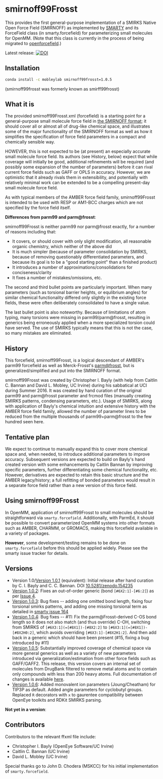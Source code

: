 # smirnoff99Frosst

This provides the first general-purpose implementation of a SMIRKS Native Open Force Field (SMIRNOFF) as implemented by [SMARTY](https://github.com/openforcefield/smarty) and its ForceField class (in smarty.forcefield) for parameterizing small molecules for OpenMM. (Note that this class is currently in the process of being migrated to [openforcefield](https://github.com/openforcefield/openforcefield).)

Latest release: [![DOI](https://zenodo.org/badge/68331217.svg)](https://zenodo.org/badge/latestdoi/68331217)


## Installation
```bash
conda install -c mobleylab smirnoff99frosst=1.0.5
```
(smirnoff99frosst was formerly known as smirff99frosst)

## What it is

The provided smirnoff99Frosst.xml (forcefield) is a starting point for a general-purpose small molecule force field in [the SMIRNOFF format](https://github.com/openforcefield/smarty/blob/master/The-SMIRNOFF-force-field-format.md); it should cover all or almost all of drug-like chemical space, and illustrates some of the major functionality of the SMIRNOFF format as well as how it simplifies the specification of force field parameters in a compact and chemically sensible way.

HOWEVER, this is not expected to be (at present) an especially accurate small molecule force field.
Its authors (see History, below) expect that while coverage will initially be good, additional refinements will be required (and possibly some expansion of the number of parameters) before it can rival current force fields such as GAFF or OPLS in accuracy.
However, we are optimistic that it already rivals them in extensibility, and potentially with relatively minimal work can be extended to be a compelling present-day small molecule force field.

As with typical members of the AMBER force field family, smirnoff99Frosst is intended to be used with RESP or AM1-BCC charges which are not specified by the force field itself.

**Differences from parm99 and parm@frosst**:

smirnoff99Frosst is neither parm99 nor parm@frosst exactly, for a number of reasons including that:

- It covers, or should cover with only slight modification, all reasonable organic chemistry, which neither of the above did
- It is much simpler (because of parameter consolidation by SMIRKS, because of removing questionably differentiated parameters, and because its goal is to be a "good starting point" than a finished product)
- It introduces a number of approximations/consolidations for conciseness/clarity
- It fixes a number of mistakes/omissions, etc.

The second and third bullet points are particularly important.
When many parameters (such as torsional barrier heights, or equlibrium angles) for similar chemical functionality differed only slightly in the existing force fields, these were often deliberately consolidated to have a single value.

The last bullet point is also noteworthy.
Because of limitations of atom typing, many torsions were missing in parm99/parm@frosst, resulting in generics being erroneously applied when a more specialized torsion could have served.
The use of SMIRKS typically means that this is not the case, so many mistakes are eliminated.

## History

This forcefield, smirnoff99Frosst, is a logical descendant of AMBER's parm99 forcefield as well as Merck-Frosst's [parm@frosst](http://www.ccl.net/cca/data/parm_at_Frosst/), but is generalized/simplified and put into the SMIRNOFF format.

smirnoff99Frosst was created by Christopher I. Bayly (with help from Caitlin C. Bannan and David L. Mobley, UC Irvine) during his sabbatical at UCI during Summer 2016.
It was created by hand curation of the original parm99 and parm@frosst parameter and frcmod files (manually creating SMIRKS patterns, condensing parameters, etc.).
Usage of SMIRKS, along with application of Bayly's chemical intuition and extensive history with the AMBER force field family, allowed the number of parameter lines to be reduced from the multiple thousands of parm99+parm@frosst to the few hundred seen here.

## Tentative plan

We expect to continue to manually expand this to cover more chemical space and, when needed, to introduce additional parameters to improve accuracy.
Subsequent versions are expected to build on Bayly's hand created version with some enhancements by Caitlin Bannan by improving specific parameters, further differentiating some chemical functionality, etc.
However, derivatives are expected to retain this basic structure and the AMBER legacy/history; a full refitting of bonded parameters would result in a separate force field rather than a new version of this force field.

## Using smirnoff99Frosst

In OpenMM, application of smirnoff99Frosst to small molecules should be straightforward via `smarty.forcefield`.
Additionally, with ParmEd, it should be possible to convert parameterized OpenMM systems into other formats such as AMBER, CHARMM, or GROMACS, making this forcefield available in a variety of packages.

**However**, some development/testing remains to be done on `smarty.forcefield` before this should be applied widely.
Please see the smarty issue tracker for details.

## Versions
- Version 1.0/[Version 1.0.1](http://dx.doi.org/10.5281/zenodo.154235) (equivalent): Initial release after hand curation by C. I. Bayly and C. C. Bannan. DOI [10.5281/zenodo.154235](http://dx.doi.org/10.5281/zenodo.154235)
- [Version 1.0.2](http://doi.org/10.5281/zenodo.154555): Fixes an out-of-order generic (bond `[#6X2:1]-[#6:2]`) as per [Issue 4](https://github.com/openforcefield/smirnoff99Frosst/issues/4).
- [Version 1.0.3](http://dx.doi.org/10.5281/zenodo.161616): Bug fixes -- adding one omitted bond length, fixing four torsional smirks patterns, and adding one missing torsional term as detailed in [smarty issue 164](https://github.com/openforcefield/smarty/pull/164)
- [Version 1.0.4](http://doi.org/10.5281/zenodo.348165): Bug fixes --  #11: Fix the parm@Frosst-derived C-OS bond length so it does not also match (and thus override) C-OH, switching from SMIRKS of `[#6X3:1](=[#8X1])-[#8X2:2]` to `[#6X3:1](=[#8X1])-[#8X2H0:2]`, which avoids overriding `[#6X3:1]-[#8X2H1:2]`. And then add back in a generic which should have been present (#15, fixing a bug introduced by #11)
- [Version 1.0.5](http://doi.org/10.5281/zenodo.495249): Substantially improved coverage of chemical space via more general generics as well as a variety of new parameters introduced via generalization/estimation from other force fields such as GAFF/GAFF2. This release, this version covers an internal set of molecules from DrugBank filtered to remove metal atoms and to contain only compounds with less than 200 heavy atoms. Full documentation of changes is available [here](https://github.com/openforcefield/smarty/pull/232).
- [Version 1.0.6](): Added monovalent ion parameters (Joung/Cheatham) for TIP3P as default. Added angle parameters for cyclobutyl groups. Replaced `R` decorators with `x` to gaurentee compatibility between OpenEye toolkits and RDKit SMIRKS parsing.

**Not yet in a version**:

## Contributors

Contributors to the relevant ffxml file include:
- Christopher I. Bayly (OpenEye Software/UC Irvine)
- Caitlin C. Bannan (UC Irvine)
- David L. Mobley (UC Irvine)

Special thanks go to John D. Chodera (MSKCC) for his initial implementation of `smarty.forcefield`.

